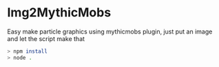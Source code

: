 # Img2MythicMobs
Easy make particle graphics using mythicmobs plugin, just put an image and let the script make that
```bash
> npm install
> node .
```
